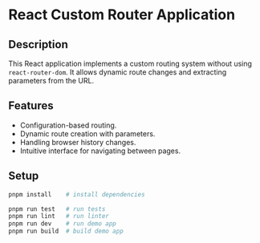 # React Custom Router Application

## Description
This React application implements a custom routing system without using `react-router-dom`. It allows dynamic route changes and extracting parameters from the URL.

## Features
- Configuration-based routing.
- Dynamic route creation with parameters.
- Handling browser history changes.
- Intuitive interface for navigating between pages.

## Setup

```bash
pnpm install    # install dependencies

pnpm run test   # run tests
pnpm run lint   # run linter
pnpm run dev    # run demo app
pnpm run build  # build demo app
```



